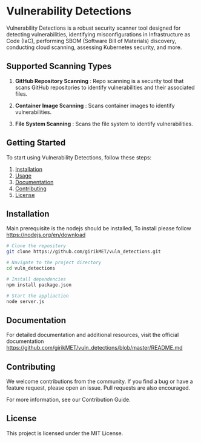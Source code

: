 # Vulnerability Detections

Vulnerability Detections is a robust security scanner tool designed for detecting vulnerabilities, identifying misconfigurations in Infrastructure as Code (IaC), performing SBOM (Software Bill of Materials) discovery, conducting cloud scanning, assessing Kubernetes security, and more.

## Supported Scanning Types

1. **GitHub Repository Scanning** : Repo scanning is a security tool that scans GitHub repositories to identify vulnerabilities and their associated files.

2. **Container Image Scanning** : Scans container images to identify vulnerabilities.

3. **File System Scanning** : Scans the file system to identify vulnerabilities.

## Getting Started

To start using Vulnerability Detections, follow these steps:

1. [Installation](#installation)
2. [Usage](#usage)
3. [Documentation](#documentation)
4. [Contributing](#contributing)
5. [License](#license)

## Installation
Main prerequisite is the nodejs should be installed, To install please follow https://nodejs.org/en/download

```bash
# Clone the repository
git clone https://github.com/girikMET/vuln_detections.git

# Navigate to the project directory
cd vuln_detections

# Install dependencies
npm install package.json

# Start the appliaction
node server.js
```

## Documentation
For detailed documentation and additional resources, visit the official documentation https://github.com/girikMET/vuln_detections/blob/master/README.md

## Contributing
We welcome contributions from the community. If you find a bug or have a feature request, please open an issue. Pull requests are also encouraged.

For more information, see our Contribution Guide.

## License
This project is licensed under the MIT License.